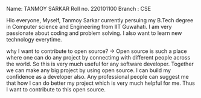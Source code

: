 Name: TANMOY SARKAR
Roll no. 220101100
Branch : CSE

Hlo everyone, Myself, Tanmoy Sarkar currently persuing my B.Tech degree in Computer science and Engineering from IIT Guwahati. I am very passionate about coding and problem solving. I also want to learn new technology everytime.

why I want to contribute to open source?
-> Open source is such a place where one can do any project by connectimg with different people across the world. So this is very much useful for any software developer. Together we can make any big project by using open source. I can build my confidence as a developer also. Any professional people can suggest me that how I can do better my project which is very much helpful for me. 
            Thus I want to contribute to this open source.